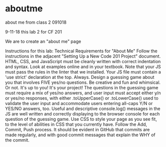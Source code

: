 # aboutme
about me from class 2 091018

9-11-18 this lab 2 for CF 201

We are to create an "about me" page

Instructions for this lab: 
Technical Requirements for "About Me" Follow the instructions in the adjacent "Setting Up a New Code 201 Project" document.
HTML, CSS, and JavaScript must be cleanly written with correct indentation and syntax. Look at examples online and in your textbook. Note that your JS must pass the rules in the linter that we installed.
Your JS file must contain a 'use strict' declaration at the top. Always.
Design a guessing game about you that involves FIVE yes/no questions. Be creative and fun and whimsical. Or not. It's up to you! It's your project!
The questions in the guessing game must require a mix of yes/no answers, and user input must accept either y/n or yes/no responses, with either .toUpperCase() or .toLowerCase() used to validate the user input and accommodate users entering all-caps Y/N or YES/NO answers, too.
Useful and descriptive console.log() messages in the JS are well written and correctly displaying to the browser console for each question of the guessing game.
Use CSS to style your page as you see fit, to the level of abilities in CSS that you currently have.
Follow the Add, Commit, Push process. It should be evident in GitHub that commits are made regularly, and with good commit messages that explain the WHY of the commit.
